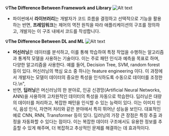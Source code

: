 **💡The Difference Between Framework and Library**
![Alt text](%E1%84%80%E1%85%B3%E1%84%85%E1%85%B5%E1%86%B71-1.png)
- 파이썬에서 **라이브러리**는 개발자가 코드 흐름을 결정하고 선택적으로 기능을 활용하는 반면, **프레임워크**는 제어의 역전 원칙을 따라 애플리케이션의 구조를 정의하고, 개발자는 이 구조 내에서 코드를 작성합니다.

**💡The Difference Between DL and ML**
![Alt text](%E1%84%80%E1%85%B3%E1%84%85%E1%85%B5%E1%86%B72.png)
- **머신러닝**은 데이터를 분석하고, 이를 통해 학습하여 특정 작업을 수행하는 알고리즘과 통계적 모델을 사용하는 기술이다. 이는 주로 패턴 인식과 예측을 목표로 하며, 다양한 알고리즘을 사용한다. 예를 들어, Decision Tree, SVM, random forest 등이 있다. 머신러닝의 핵심 요소 중 하나는 feature engineering 이다. 이 과정에서 개발자는 모델이 데이터의 중요한 특성을 인식하도록 수동으로 데이터를 조정한다.\n",
- 반면, **딥러닝**은 머신러닝의 한 분야로, 인공 신경망(Artificial Neural Networks, ANN)을 사용하여 고차원적인 데이터의 특성을 자동으로 학습한다. 딥러닝은 대량의 데이터를 처리하고, 복잡한 패턴을 인식할 수 있는 능력이 있다. 이는 이미지 인식, 음성 인식, 자연어 처리와 같은 분야에서 특히 뛰어난 성능을 보인다. 대표적인 예로 CNN, RNN, Transformer 등이 있다. 딥러닝의 가장 큰 장점은 특징 추출 과정을 자동화할 수 있다는 점이다. 이는 복잡한 데이터 구조에서도 유용한 정보를 추출할 수 있게 해주며, 더 복잡하고 추상적인 문제를 해결하는 데 효과적이다.